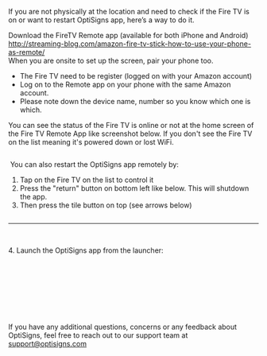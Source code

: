 <div>
<p class="wysiwyg-color-black60 wysiwyg-font-size-medium wysiwyg-text-align-left">If you are not physically at the location and need to check if the Fire TV is on or want to restart OptiSigns app, here’s a way to do it.</p>
</div>
<p class="wysiwyg-color-black60 wysiwyg-font-size-medium">Download the FireTV Remote app (available for both iPhone and Android)<br><span class="wysiwyg-color-blue90 wysiwyg-underline"><a href="http://streaming-blog.com/amazon-fire-tv-stick-how-to-use-your-phone-as-remote/">http://streaming-blog.com/amazon-fire-tv-stick-how-to-use-your-phone-as-remote/</a></span><br><span class="wysiwyg-color-black60 wysiwyg-font-size-medium">When you are onsite to set up the screen, pair your phone too.</span></p>
<ul>
<li><span class="wysiwyg-color-black60 wysiwyg-font-size-medium">The Fire TV need to be register (logged on with your Amazon account)</span></li>
<li><span class="wysiwyg-color-black60 wysiwyg-font-size-medium">Log on to the Remote app on your phone with the same Amazon account.</span></li>
<li><span class="wysiwyg-color-black60 wysiwyg-font-size-medium">Please note down the device name, number so you know which one is which.</span></li>
</ul>
<p class="wysiwyg-color-black60 wysiwyg-font-size-medium"><span class="wysiwyg-color-black60 wysiwyg-font-size-medium">You can see the status of the Fire TV is online or not at the home screen of the Fire TV Remote App like screenshot below. If you don't see the Fire TV on the list meaning it's powered down or lost WiFi.</span></p>
<p class="wysiwyg-color-black60 wysiwyg-font-size-medium wysiwyg-text-align-center"><img src="https://support.optisigns.com/hc/article_attachments/360025000133" alt=""></p>
<p class="wysiwyg-color-black60 wysiwyg-font-size-medium"> <span class="wysiwyg-color-black60 wysiwyg-font-size-medium">You can also restart the OptiSigns app remotely by:</span></p>
<ol start="1">
<li><span class="wysiwyg-color-black60 wysiwyg-font-size-medium">Tap on the Fire TV on the list to control it</span></li>
<li><span class="wysiwyg-color-black60 wysiwyg-font-size-medium">Press the "return" button on bottom left like below. This will shutdown the app.</span></li>
<li><span class="wysiwyg-color-black60 wysiwyg-font-size-medium">Then press the tile button on top (see arrows below)</span></li>
</ol>
<p class="wysiwyg-color-black60 wysiwyg-font-size-medium wysiwyg-text-align-center"><img src="https://support.optisigns.com/hc/article_attachments/360024054074" alt=""></p>
<hr>
<p class="wysiwyg-color-black60 wysiwyg-font-size-medium"> </p>
<p class="wysiwyg-color-black60 wysiwyg-font-size-medium"><span class="wysiwyg-color-black60 wysiwyg-font-size-medium">4. Launch the OptiSigns app from the launcher:</span></p>
<p class="wysiwyg-color-black60 wysiwyg-font-size-medium wysiwyg-text-align-center"><img src="https://support.optisigns.com/hc/article_attachments/360025000173" alt=""></p>
<h1 id="h.rptazfa3ziq6" class="wysiwyg-color-pink110"> </h1>
<div>
<p> </p>
<p>If you have any additional questions, concerns or any feedback about OptiSigns, feel free to reach out to our support team at <a href="mailto:support@optisigns.com" target="_self" rel="undefined">support@optisigns.com</a> </p>
<p class="wysiwyg-color-black60 wysiwyg-font-size-medium wysiwyg-text-align-left"> </p>
</div>